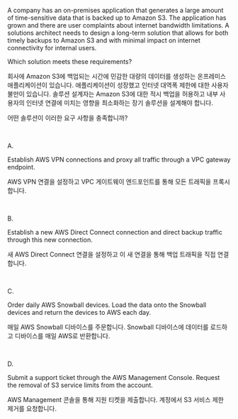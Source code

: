 A company has an on-premises application that generates a large amount of time-sensitive data that is backed up to Amazon S3. The application has grown and there are user complaints about internet bandwidth limitations. A solutions architect needs to design a long-term solution that allows for both timely backups to Amazon S3 and with minimal impact on internet connectivity for internal users.

Which solution meets these requirements?

회사에 Amazon S3에 백업되는 시간에 민감한 대량의 데이터를 생성하는 온프레미스 애플리케이션이 있습니다. 애플리케이션이 성장했고 인터넷 대역폭 제한에 대한 사용자 불만이 있습니다. 솔루션 설계자는 Amazon S3에 대한 적시 백업을 허용하고 내부 사용자의 인터넷 연결에 미치는 영향을 최소화하는 장기 솔루션을 설계해야 합니다.

어떤 솔루션이 이러한 요구 사항을 충족합니까?

​

A.

Establish AWS VPN connections and proxy all traffic through a VPC gateway endpoint.

AWS VPN 연결을 설정하고 VPC 게이트웨이 엔드포인트를 통해 모든 트래픽을 프록시합니다.

​

B.

Establish a new AWS Direct Connect connection and direct backup traffic through this new connection.

새 AWS Direct Connect 연결을 설정하고 이 새 연결을 통해 백업 트래픽을 직접 연결합니다.

​

C.

Order daily AWS Snowball devices. Load the data onto the Snowball devices and return the devices to AWS each day.

매일 AWS Snowball 디바이스를 주문합니다. Snowball 디바이스에 데이터를 로드하고 디바이스를 매일 AWS로 반환합니다.

​

D.

Submit a support ticket through the AWS Management Console. Request the removal of S3 service limits from the account.

AWS Management 콘솔을 통해 지원 티켓을 제출합니다. 계정에서 S3 서비스 제한 제거를 요청합니다.